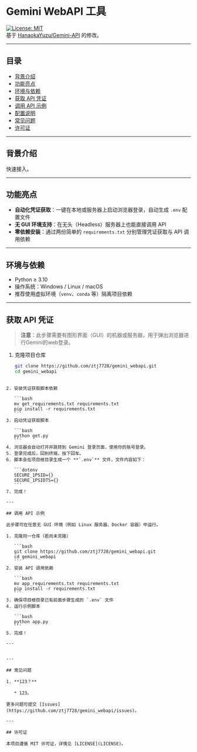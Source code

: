 # Gemini WebAPI 工具

[![License: MIT](https://img.shields.io/badge/License-MIT-blue.svg)](LICENSE)  
基于 [HanaokaYuzu/Gemini-API](https://github.com/HanaokaYuzu/Gemini-API) 的修改。

---

## 目录

- [背景介绍](#背景介绍)  
- [功能亮点](#功能亮点)  
- [环境与依赖](#环境与依赖)  
- [获取 API 凭证](#获取-api-凭证)  
- [调用 API 示例](#调用-api-示例)  
- [配置说明](#配置说明)  
- [常见问题](#常见问题)  
- [许可证](#许可证)  

---

## 背景介绍

快速接入。

---

## 功能亮点

- **自动化凭证获取**：一键在本地或服务器上启动浏览器登录，自动生成 `.env` 配置文件  
- **无 GUI 环境支持**：在无头（Headless）服务器上也能直接调用 API  
- **零依赖安装**：通过两份简单的 `requirements.txt` 分别管理凭证获取与 API 调用依赖  

---

## 环境与依赖

- Python ≥ 3.10 
- 操作系统：Windows / Linux / macOS  
- 推荐使用虚拟环境（`venv`、`conda` 等）隔离项目依赖  

---

## 获取 API 凭证

> **注意**：此步骤需要有图形界面（GUI）的机器或服务器，用于弹出浏览器进行Gemini的web登录。

1. 克隆项目仓库  
   ```bash
   git clone https://github.com/ztj7728/gemini_webapi.git
   cd gemini_webapi
````

2. 安装凭证获取脚本依赖

   ```bash
   mv get_requirements.txt requirements.txt
   pip install -r requirements.txt
   ```
3. 启动凭证获取脚本

   ```bash
   python get.py
   ```
4. 浏览器会自动打开并跳转到 Gemini 登录页面，使用你的账号登录。
5. 登录完成后，回到终端，按下回车。
6. 脚本会在项目根目录生成一个 **`.env`** 文件，文件内容如下：

   ```dotenv
   SECURE_1PSID={}
   SECURE_1PSIDTS={}
   ```
7. 完成！

---

## 调用 API 示例

此步骤可在任意无 GUI 环境（例如 Linux 服务器、Docker 容器）中运行。

1. 克隆同一仓库（若尚未克隆）

   ```bash
   git clone https://github.com/ztj7728/gemini_webapi.git
   cd gemini_webapi
   ```
2. 安装 API 调用依赖

   ```bash
   mv app_requirements.txt requirements.txt
   pip install -r requirements.txt
   ```
3. 确保项目根目录已有前面步骤生成的 `.env` 文件
4. 运行示例脚本

   ```bash
   python app.py
   ```
5. 完成！

---


---

## 常见问题

1. **123？**

   * 123。

更多问题可提交 [Issues](https://github.com/ztj7728/gemini_webapi/issues)。

---

## 许可证

本项目遵循 MIT 许可证，详情见 [LICENSE](LICENSE)。

